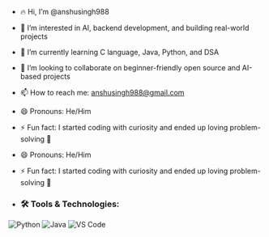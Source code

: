- 🔥 Hi, I’m @anshusingh988  
- 👀 I’m interested in AI, backend development, and building real-world projects  
- 🌱 I’m currently learning C language, Java, Python, and DSA  
- 💞️ I’m looking to collaborate on beginner-friendly open source and AI-based projects  
- 📫 How to reach me: [anshusingh988@gmail.com](mailto:anshusingh988@gmail.com)  
- 😄 Pronouns: He/Him  
- ⚡ Fun fact: I started coding with curiosity and ended up loving problem-solving 🚀
- 😄 Pronouns: He/Him  
- ⚡ Fun fact: I started coding with curiosity and ended up loving problem-solving 🚀

- ### 🛠️ Tools & Technologies:
![Python](https://img.shields.io/badge/Python-3670A0?style=for-the-badge&logo=python&logoColor=white)
![Java](https://img.shields.io/badge/Java-ED8B00?style=for-the-badge&logo=java&logoColor=white)
![VS Code](https://img.shields.io/badge/VS%20Code-007ACC?style=for-the-badge&logo=visual%20studio%20code&logoColor=white)




